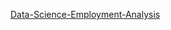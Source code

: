[Data-Science-Employment-Analysis](https://public.tableau.com/views/Data_Science_Employment/Top5EmployeeResidence?:language=en-US&publish=yes&:sid=&:redirect=auth&:display_count=n&:origin=viz_share_link)

